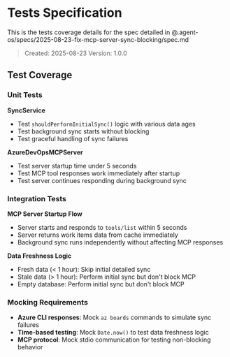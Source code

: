 # Tests Specification

This is the tests coverage details for the spec detailed in @.agent-os/specs/2025-08-23-fix-mcp-server-sync-blocking/spec.md

> Created: 2025-08-23
> Version: 1.0.0

## Test Coverage

### Unit Tests

**SyncService**

- Test `shouldPerformInitialSync()` logic with various data ages
- Test background sync starts without blocking
- Test graceful handling of sync failures

**AzureDevOpsMCPServer**

- Test server startup time under 5 seconds
- Test MCP tool responses work immediately after startup
- Test server continues responding during background sync

### Integration Tests

**MCP Server Startup Flow**

- Server starts and responds to `tools/list` within 5 seconds
- Server returns work items data from cache immediately
- Background sync runs independently without affecting MCP responses

**Data Freshness Logic**

- Fresh data (< 1 hour): Skip initial detailed sync
- Stale data (> 1 hour): Perform initial sync but don't block MCP
- Empty database: Perform initial sync but don't block MCP

### Mocking Requirements

- **Azure CLI responses**: Mock `az boards` commands to simulate sync failures
- **Time-based testing**: Mock `Date.now()` to test data freshness logic
- **MCP protocol**: Mock stdio communication for testing non-blocking behavior
